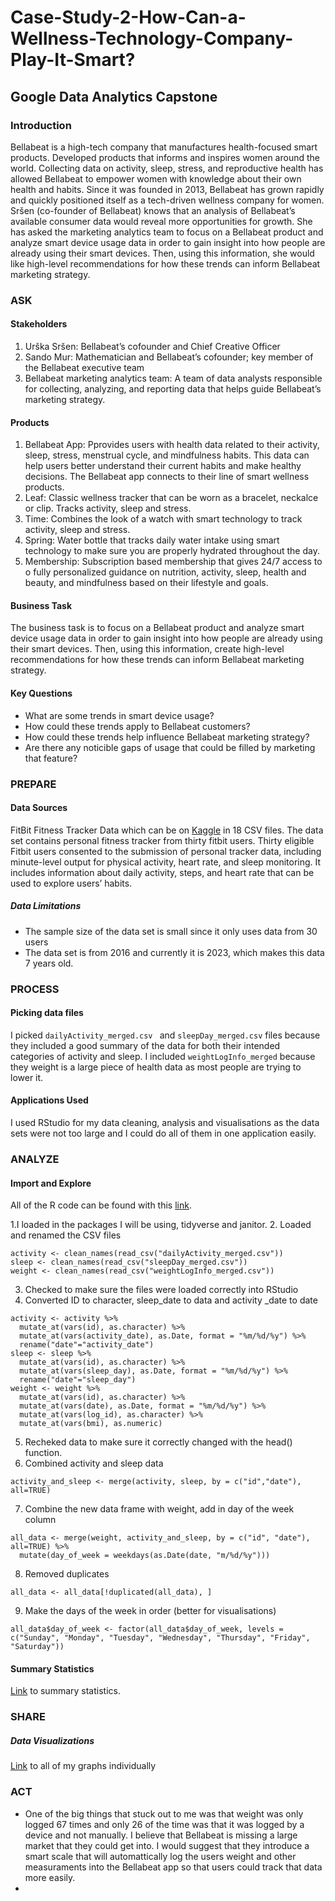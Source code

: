 # Case-Study-2-How-Can-a-Wellness-Technology-Company-Play-It-Smart?
## Google Data Analytics Capstone 

### Introduction

Bellabeat is a high-tech company that manufactures health-focused smart products. Developed products that  informs and inspires women around the
world. Collecting data on activity, sleep, stress, and reproductive health has allowed Bellabeat to empower women with
knowledge about their own health and habits. Since it was founded in 2013, Bellabeat has grown rapidly and quickly
positioned itself as a tech-driven wellness company for women. Sršen (co-founder of Bellabeat) knows that an analysis of Bellabeat’s available consumer data would reveal more opportunities for growth. She has
asked the marketing analytics team to focus on a Bellabeat product and analyze smart device usage data in order to gain
insight into how people are already using their smart devices. Then, using this information, she would like high-level
recommendations for how these trends can inform Bellabeat marketing strategy.

### ASK

#### Stakeholders

1. Urška Sršen: Bellabeat’s cofounder and Chief Creative Officer
2. Sando Mur: Mathematician and Bellabeat’s cofounder; key member of the Bellabeat executive team
3. Bellabeat marketing analytics team: A team of data analysts responsible for collecting, analyzing, and
reporting data that helps guide Bellabeat’s marketing strategy.
#### Products

1. Bellabeat App: Pprovides users with health data related to their activity, sleep, stress,
menstrual cycle, and mindfulness habits. This data can help users better understand their current habits and
make healthy decisions. The Bellabeat app connects to their line of smart wellness products.
2. Leaf: Classic wellness tracker that can be worn as a bracelet, neckalce or clip. Tracks activity, sleep and stress.
3. Time: Combines the look of a watch with smart technology to track activity, sleep and stress.
4. Spring: Water bottle that tracks daily water intake using smart technology to make sure you are properly hydrated throughout the day.
5. Membership: Subscription based membership that gives 24/7 access to o fully personalized guidance on nutrition, activity, sleep, health and
beauty, and mindfulness based on their lifestyle and goals.

#### Business Task

The business task is to focus on a Bellabeat product and analyze smart device usage data in order to gain
insight into how people are already using their smart devices. Then, using this information, create high-level
recommendations for how these trends can inform Bellabeat marketing strategy.

#### Key Questions

* What are some trends in smart device usage?
* How could these trends apply to Bellabeat customers?
* How could these trends help influence Bellabeat marketing strategy?
* Are there any noticible gaps of usage that could be filled by marketing that feature? 
### PREPARE

#### Data Sources

FitBit Fitness Tracker Data which can be on [Kaggle]( https://www.kaggle.com/datasets/arashnic/fitbit) in 18 CSV files. The data set
contains personal fitness tracker from thirty fitbit users. Thirty eligible Fitbit users consented to the submission of
personal tracker data, including minute-level output for physical activity, heart rate, and sleep monitoring. It includes
information about daily activity, steps, and heart rate that can be used to explore users’ habits.

##### Data Limitations

* The sample size of the data set is small since it only uses data from 30 users
* The data set is from 2016 and currently it is 2023, which makes this data 7 years old.

### PROCESS

#### Picking data files

I picked `dailyActivity_merged.csv ` and  `sleepDay_merged.csv` files because they included a good summary of the data for both their intended categories of activity and sleep. I included `weightLogInfo_merged` because they weight is a large piece of health data as most people are trying to lower it. 

#### Applications Used
I used RStudio for my data cleaning, analysis and visualisations as the data sets were not too large and I could do all of them in one application easily. 

### ANALYZE

#### Import and Explore

All of the R code can be found with this [link](https://github.com/brianchmiel1/Case-Study-2-How-Can-a-Wellness-Technology-Company-Play-It-Smart-/blob/main/r_script).

1.I loaded in the packages I will be using, tidyverse and janitor. 
2. Loaded and renamed the CSV files 

```
activity <- clean_names(read_csv("dailyActivity_merged.csv"))
sleep <- clean_names(read_csv("sleepDay_merged.csv"))
weight <- clean_names(read_csv("weightLogInfo_merged.csv"))
```
3. Checked to make sure the files were loaded correctly into RStudio
4. Converted ID to character, sleep_date to data and activity _date to date
```
activity <- activity %>% 
  mutate_at(vars(id), as.character) %>% 
  mutate_at(vars(activity_date), as.Date, format = "%m/%d/%y") %>% 
  rename("date"="activity_date")
sleep <- sleep %>% 
  mutate_at(vars(id), as.character) %>% 
  mutate_at(vars(sleep_day), as.Date, format = "%m/%d/%y") %>% 
  rename("date"="sleep_day")
weight <- weight %>% 
  mutate_at(vars(id), as.character) %>% 
  mutate_at(vars(date), as.Date, format = "%m/%d/%y") %>% 
  mutate_at(vars(log_id), as.character) %>% 
  mutate_at(vars(bmi), as.numeric)
```
5. Recheked data to make sure it correctly changed with the head() function.
6. Combined activity and sleep data
```
activity_and_sleep <- merge(activity, sleep, by = c("id","date"), all=TRUE)
```
7. Combine the new data frame with weight, add in day of the week column
```
all_data <- merge(weight, activity_and_sleep, by = c("id", "date"), all=TRUE) %>% 
  mutate(day_of_week = weekdays(as.Date(date, "m/%d/%y")))
```
8. Removed duplicates
```
all_data <- all_data[!duplicated(all_data), ]
```
9. Make the days of the week in order (better for visualisations)
```
all_data$day_of_week <- factor(all_data$day_of_week, levels = c("Sunday", "Monday", "Tuesday", "Wednesday", "Thursday", "Friday", "Saturday"))
```


#### Summary Statistics

[Link](https://github.com/brianchmiel1/Case-Study-2-How-Can-a-Wellness-Technology-Company-Play-It-Smart-/blob/main/summary_statastics.png) to summary statistics. 

### SHARE

##### Data Visualizations

[Link](https://github.com/brianchmiel1/Case-Study-2-How-Can-a-Wellness-Technology-Company-Play-It-Smart-/tree/main/Data%20Visaualsations) to all of my graphs individually


### ACT

* One of the big things that stuck out to me was that weight was only logged 67 times and only 26 of the time was that it was logged by a device and not manually. I believe that Bellabeat is missing a large market that they could get into. I would suggest that they introduce a smart scale that will automattically log the users weight and other measuraments into the Bellabeat app so that users could track that data more easily.
* 
